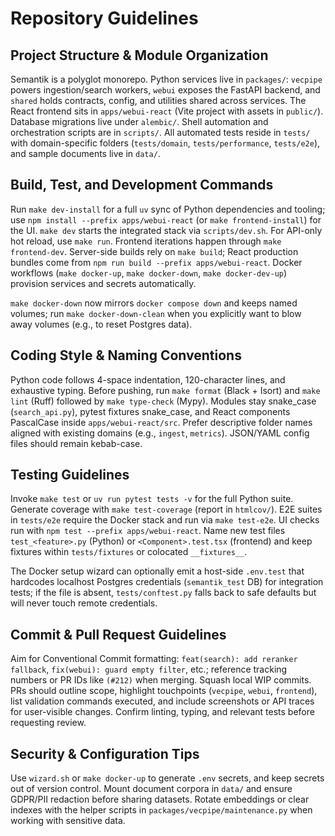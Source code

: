 # Repository Guidelines

## Project Structure & Module Organization
Semantik is a polyglot monorepo. Python services live in `packages/`: `vecpipe` powers ingestion/search workers, `webui` exposes the FastAPI backend, and `shared` holds contracts, config, and utilities shared across services. The React frontend sits in `apps/webui-react` (Vite project with assets in `public/`). Database migrations live under `alembic/`. Shell automation and orchestration scripts are in `scripts/`. All automated tests reside in `tests/` with domain-specific folders (`tests/domain`, `tests/performance`, `tests/e2e`), and sample documents live in `data/`.

## Build, Test, and Development Commands
Run `make dev-install` for a full `uv` sync of Python dependencies and tooling; use `npm install --prefix apps/webui-react` (or `make frontend-install`) for the UI. `make dev` starts the integrated stack via `scripts/dev.sh`. For API-only hot reload, use `make run`. Frontend iterations happen through `make frontend-dev`. Server-side builds rely on `make build`; React production bundles come from `npm run build --prefix apps/webui-react`. Docker workflows (`make docker-up`, `make docker-down`, `make docker-dev-up`) provision services and secrets automatically.

`make docker-down` now mirrors `docker compose down` and keeps named volumes; run `make docker-down-clean` when you explicitly want to blow away volumes (e.g., to reset Postgres data).

## Coding Style & Naming Conventions
Python code follows 4-space indentation, 120-character lines, and exhaustive typing. Before pushing, run `make format` (Black + Isort) and `make lint` (Ruff) followed by `make type-check` (Mypy). Modules stay snake_case (`search_api.py`), pytest fixtures snake_case, and React components PascalCase inside `apps/webui-react/src`. Prefer descriptive folder names aligned with existing domains (e.g., `ingest`, `metrics`). JSON/YAML config files should remain kebab-case.

## Testing Guidelines
Invoke `make test` or `uv run pytest tests -v` for the full Python suite. Generate coverage with `make test-coverage` (report in `htmlcov/`). E2E suites in `tests/e2e` require the Docker stack and run via `make test-e2e`. UI checks run with `npm test --prefix apps/webui-react`. Name new test files `test_<feature>.py` (Python) or `<Component>.test.tsx` (frontend) and keep fixtures within `tests/fixtures` or colocated `__fixtures__`.

The Docker setup wizard can optionally emit a host-side `.env.test` that hardcodes localhost Postgres credentials (`semantik_test` DB) for integration tests; if the file is absent, `tests/conftest.py` falls back to safe defaults but will never touch remote credentials.

## Commit & Pull Request Guidelines
Aim for Conventional Commit formatting: `feat(search): add reranker fallback`, `fix(webui): guard empty filter`, etc.; reference tracking numbers or PR IDs like `(#212)` when merging. Squash local WIP commits. PRs should outline scope, highlight touchpoints (`vecpipe`, `webui`, `frontend`), list validation commands executed, and include screenshots or API traces for user-visible changes. Confirm linting, typing, and relevant tests before requesting review.

## Security & Configuration Tips
Use `wizard.sh` or `make docker-up` to generate `.env` secrets, and keep secrets out of version control. Mount document corpora in `data/` and ensure GDPR/PII redaction before sharing datasets. Rotate embeddings or clear indexes with the helper scripts in `packages/vecpipe/maintenance.py` when working with sensitive data.
